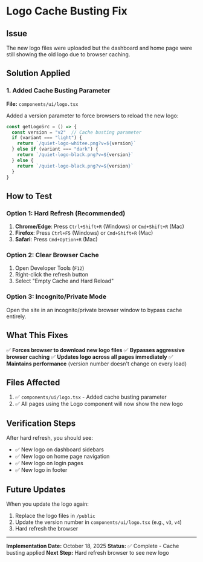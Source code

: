 # Logo Cache Busting Fix

## Issue
The new logo files were uploaded but the dashboard and home page were still showing the old logo due to browser caching.

## Solution Applied

### 1. Added Cache Busting Parameter
**File:** `components/ui/logo.tsx`

Added a version parameter to force browsers to reload the new logo:

```typescript
const getLogoSrc = () => {
  const version = "v2"  // Cache busting parameter
  if (variant === "light") {
    return `/quiet-logo-whitee.png?v=${version}`
  } else if (variant === "dark") {
    return `/quiet-logo-black.png?v=${version}`
  } else {
    return `/quiet-logo-black.png?v=${version}`
  }
}
```

## How to Test

### Option 1: Hard Refresh (Recommended)
1. **Chrome/Edge**: Press `Ctrl+Shift+R` (Windows) or `Cmd+Shift+R` (Mac)
2. **Firefox**: Press `Ctrl+F5` (Windows) or `Cmd+Shift+R` (Mac)
3. **Safari**: Press `Cmd+Option+R` (Mac)

### Option 2: Clear Browser Cache
1. Open Developer Tools (`F12`)
2. Right-click the refresh button
3. Select "Empty Cache and Hard Reload"

### Option 3: Incognito/Private Mode
Open the site in an incognito/private browser window to bypass cache entirely.

## What This Fixes

✅ **Forces browser to download new logo files**
✅ **Bypasses aggressive browser caching**
✅ **Updates logo across all pages immediately**
✅ **Maintains performance** (version number doesn't change on every load)

## Files Affected

1. ✅ `components/ui/logo.tsx` - Added cache busting parameter
2. ✅ All pages using the Logo component will now show the new logo

## Verification Steps

After hard refresh, you should see:
- ✅ New logo on dashboard sidebars
- ✅ New logo on home page navigation
- ✅ New logo on login pages
- ✅ New logo in footer

## Future Updates

When you update the logo again:
1. Replace the logo files in `/public`
2. Update the version number in `components/ui/logo.tsx` (e.g., `v3`, `v4`)
3. Hard refresh the browser

---

**Implementation Date:** October 18, 2025
**Status:** ✅ Complete - Cache busting applied
**Next Step:** Hard refresh browser to see new logo
